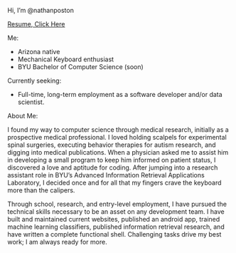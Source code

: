 Hi, I’m @nathanposton

[Resume, Click Here](https://docs.google.com/document/d/1cMV2HY__6pynlRzJPKZHIQ7VdBNhmP3m1BW3_kMjUTg/edit?usp=sharing)

Me:
- Arizona native
- Mechanical Keyboard enthusiast
- BYU Bachelor of Computer Science (soon)

Currently seeking:
- Full-time, long-term employment as a software developer and/or data scientist.

About Me:

I found my way to computer science through medical research, initially as a prospective medical professional. I loved holding scalpels for experimental spinal surgeries, executing behavior therapies for autism research, and digging into medical publications. When a physician asked me to assist him in developing a small program to keep him informed on patient status, I discovered a love and aptitude for coding. After jumping into a research assistant role in BYU’s Advanced Information Retrieval Applications Laboratory, I decided once and for all that my fingers crave the keyboard more than the calipers.

Through school, research, and entry-level employment, I have pursued the technical skills necessary to be an asset on any development team. I have built and maintained current websites, published an android app, trained machine learning classifiers, published information retrieval research, and have written a complete functional shell. Challenging tasks drive my best work; I am always ready for more.

